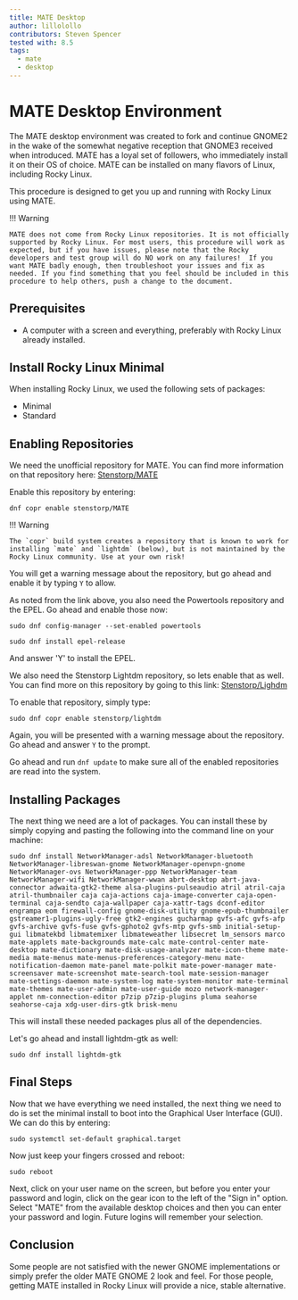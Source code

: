 ```yaml
---
title: MATE Desktop
author: lillolollo
contributors: Steven Spencer
tested with: 8.5
tags:
  - mate
  - desktop
---
```


# MATE Desktop Environment

The MATE desktop environment was created to fork and continue GNOME2 in the wake of the somewhat negative reception that GNOME3 received when introduced. MATE has a loyal set of followers, who immediately install it on their OS of choice. MATE can be installed on many flavors of Linux, including Rocky Linux.

This procedure is designed to get you up and running with Rocky Linux using MATE.

!!! Warning

    MATE does not come from Rocky Linux repositories. It is not officially supported by Rocky Linux. For most users, this procedure will work as expected, but if you have issues, please note that the Rocky developers and test group will do NO work on any failures!  If you want MATE badly enough, then troubleshoot your issues and fix as needed. If you find something that you feel should be included in this procedure to help others, push a change to the document.

## Prerequisites

* A computer with a screen and everything, preferably with Rocky Linux already installed.

## Install Rocky Linux Minimal

When installing Rocky Linux, we used the following sets of packages:

* Minimal
* Standard

## Enabling Repositories

We need the unofficial repository for MATE. You can find more information on that repository here: [Stenstorp/MATE](https://copr.fedorainfracloud.org/coprs/stenstorp/MATE/)

Enable this repository by entering:

`dnf copr enable stenstorp/MATE`

!!! Warning

    The `copr` build system creates a repository that is known to work for installing `mate` and `lightdm` (below), but is not maintained by the Rocky Linux community. Use at your own risk!

You will get a warning message about the repository, but go ahead and enable it by typing `Y` to allow.

As noted from the link above, you also need the Powertools repository and the EPEL. Go ahead and enable those now:

`sudo dnf config-manager --set-enabled powertools`  

`sudo dnf install epel-release`

And answer 'Y' to install the EPEL.

We also need the Stenstorp Lightdm repository, so lets enable that as well. You can find more on this repository by going to this link: [Stenstorp/Lighdm](https://copr.fedorainfracloud.org/coprs/stenstorp/lightdm/)

To enable that repository, simply type:

`sudo dnf copr enable stenstorp/lightdm`

Again, you will be presented with a warning message about the repository. Go ahead and answer `Y` to the prompt.

Go ahead and run `dnf update` to make sure all of the enabled repositories are read into the system.

## Installing Packages

The next thing we need are a lot of packages. You can install these by simply copying and pasting the following into the command line on your machine:

`sudo dnf install NetworkManager-adsl NetworkManager-bluetooth NetworkManager-libreswan-gnome NetworkManager-openvpn-gnome NetworkManager-ovs NetworkManager-ppp NetworkManager-team NetworkManager-wifi NetworkManager-wwan abrt-desktop abrt-java-connector adwaita-gtk2-theme alsa-plugins-pulseaudio atril atril-caja atril-thumbnailer caja caja-actions caja-image-converter caja-open-terminal caja-sendto caja-wallpaper caja-xattr-tags dconf-editor engrampa eom firewall-config gnome-disk-utility gnome-epub-thumbnailer gstreamer1-plugins-ugly-free gtk2-engines gucharmap gvfs-afc gvfs-afp gvfs-archive gvfs-fuse gvfs-gphoto2 gvfs-mtp gvfs-smb initial-setup-gui libmatekbd libmatemixer libmateweather libsecret lm_sensors marco mate-applets mate-backgrounds mate-calc mate-control-center mate-desktop mate-dictionary mate-disk-usage-analyzer mate-icon-theme mate-media mate-menus mate-menus-preferences-category-menu mate-notification-daemon mate-panel mate-polkit mate-power-manager mate-screensaver mate-screenshot mate-search-tool mate-session-manager mate-settings-daemon mate-system-log mate-system-monitor mate-terminal mate-themes mate-user-admin mate-user-guide mozo network-manager-applet nm-connection-editor p7zip p7zip-plugins pluma seahorse seahorse-caja xdg-user-dirs-gtk brisk-menu`

This will install these needed packages plus all of the dependencies.

Let's go ahead and install lightdm-gtk as well:

`sudo dnf install lightdm-gtk`

## Final Steps

Now that we have everything we need installed, the next thing we need to do is set the minimal install to boot into the Graphical User Interface (GUI). We can do this by entering:

`sudo systemctl set-default graphical.target`

Now just keep your fingers crossed and reboot:

`sudo reboot`

Next, click on your user name on the screen, but before you enter your password and login, click on the gear icon to the left of the "Sign in" option. Select "MATE" from the available desktop choices and then you can enter your password and login. Future logins will remember your selection.

## Conclusion

Some people are not satisfied with the newer GNOME implementations or simply prefer the older MATE GNOME 2 look and feel. For those people, getting MATE installed in Rocky Linux will provide a nice, stable alternative.
